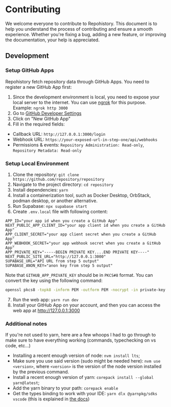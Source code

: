 # Contributing

We welcome everyone to contribute to Repohistory. This document is to help you understand the process of contributing and ensure a smooth experience. Whether you're fixing a bug, adding a new feature, or improving the documentation, your help is appreciated.

## Development

### Setup GitHub Apps

Repohistory fetch repository data through GitHub Apps. You need to register a new GitHub App first:
1. Since the development environment is local, you need to expose your local server to the internet. You can use [ngrok](https://ngrok.com/) for this purpose. Example: `ngrok http 3000`
2. Go to [GitHub Developer Settings](https://github.com/settings/apps)
3. Click on "New GitHub App"
4. Fill in the required fields:
  - Callback URL: `http://127.0.0.1:3000/login`
  - Webhook URL: `https://your-exposed-url-in-step-one/api/webhooks`
  - Permissions & events: `Repository Administration: Read-only`, `Repository Metadata: Read-only`

### Setup Local Environment

1. Clone the repository: `git clone https://github.com/repository/repository`
2. Navigate to the project directory: `cd repository`
3. Install dependencies: `yarn`
4. Install a containerization tool, such as Docker Desktop, OrbStack, podman desktop, or another alternative.
5. Run Supabase: `npx supabase start`
6. Create `.env.local` file with following content:
```text
APP_ID="your app id when you create a GitHub App"
NEXT_PUBLIC_APP_CLIENT_ID="your app client id when you create a GitHub App"
APP_CLIENT_SECRET="your app client secret when you create a GitHub App"
APP_WEBHOOK_SECRET="your app webhook secret when you create a GitHub App"
APP_PRIVATE_KEY="-----BEGIN PRIVATE KEY....END PRIVATE KEY----"
NEXT_PUBLIC_SITE_URL="http://127.0.0.1:3000"
SUPABASE_URL="API URL from step 5 output"
SUPABASE_ANON_KEY="anon key from step 5 output"
```

Note that `GITHUB_APP_PRIVATE_KEY` should be in `PKCS#8` format. You can convert the key using the following command:
```bash
openssl pkcs8 -topk8 -inform PEM -outform PEM -nocrypt -in private-key.pem -out private-key-pkcs8.key
```

7. Run the web app: `yarn run dev`
8. Install your GitHub App on your account, and then you can access the web app at http://127.0.0.1:3000

### Additional notes

If you're not used to yarn, here are a few whoops I had to go through to make 
sure to have everything working (commands, typechecking on vs code, etc...)

- Installing a recent enough version of node: `nvm install lts`;
- Make sure you use said version (sudo might be needed here): `nvm use
  <version>`, where `<version>` is the version of the node version installed by
  the previous command.
- Install a recent enough version of yarn: `corepack install --global yarn@latest`;
- Add the yarn binary to your path: `corepack enable`
- Get the types binding to work with your IDE: `yarn dlx @yarnpkg/sdks vscode`
  (this is explained in [the docs](https://yarnpkg.com/getting-started/editor-sdks))